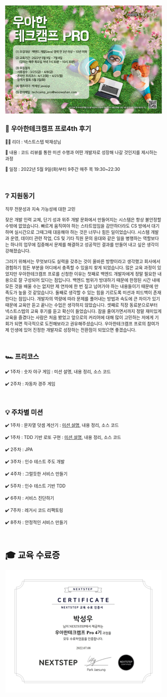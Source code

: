 ![woowa](file/29e56b30-b506-4224-b034-7944958e19c6.jpg)

## 🏫 우아한테크캠프 프로4th 후기

👨‍💼 리더 : 넥스트스텝 박재성님

📃 내용 : 코드 리뷰를 통한 미션 수행과 어떤 개발자로 성장해 나갈 것인지를 제시하는 과정

📆 일정 : 2022년 5월 9일(화)부터 9주간 매주 목 19:30~22:30

​

## ❔ 지원동기

직무 전문성과 지속 가능성에 대한 고민

잦은 개발 인력 교체, 단기 성과 위주 개발 문화에서 만들어지는 시스템은 항상 불안정할 수밖에 없었습니다.
빠르게 움직여야 하는 스타트업임을 감안하더라도 CS 방에서 대기하며 실시간으로 그때그때 대응해야 하는 것은 너무나 힘든 일이었습니다.
시스템 개발과 운영, 데이터 관련 작업, CS 및 기타 직원 문의 응대와 같은 일을 병행하는 역할보다는 하나의 업무에 집중해서 문제를 해결하고 성공적인 결과를 만들어 내고 싶은 생각이 강해졌습니다.

그러기 위해서는 무엇보다도 실력을 갖추는 것이 올바른 방향이라고 생각했고 회사에서 경험하기 힘든 부분을 어디에서 충족할 수 있을지 찾게 되었습니다. 많은 교육 과정이 있었지만 우아한테크캠프 프로를 신청한 이유는 첫째로 백엔드 개발자에게 정말 필요한 내용으로 잘 구성되어 있다는 점입니다. 백엔드 범위가 방대하기 때문에 한정된 시간 내에 모든 것을 배울 수는 없지만 제 연차에 한 번 짚고 넘어가야 하는 내용들이기 때문에 만족도가 높을 것 같았습니다.
둘째로 생각할 수 있는 힘을 기르도록 미션과 피드백이 존재한다는 점입니다. 개발자의 역량에 따라 문제를 풀어내는 방법과 속도에 큰 차이가 있기 때문에 교육만 듣고 끝나는 수업은 생각하지 않았습니다.
셋째로 직장 동료분으로부터 넥스트스텝의 교육 후기를 듣고 확신이 들었습니다. 잠을 줄여가면서까지 정말 재미있게 교육을 즐겼다는 사람은 처음 봤었고 앞으로의 커리어에 대해 많이 고민하는 저에게 기회가 되면 적극적으로 도전해보라고 권유해주셨습니다.
우아한테크캠프 프로의 참여가 제 인생에 있어 진정한 개발자로 성장하는 전환점이 되었으면 좋겠습니다.

​

## 🏎️ 프리코스

✔️ 1주차 : 숫자 야구 게임 : 미션 설명, 내용 정리, 소스 코드

✔️ 2주차 : 자동차 경주 게임

​

## 💡 주차별 미션

✔️ 1주차 : 문자열 덧셈 계산기 : [미션 설명](docs/STEP1_CALCULATOR.md), 내용 정리, 소스 코드 

✔️ 1주차 : TDD 기반 로또 구현 : [미션 설명](docs/STEP1_LOTTO.md), 내용 정리, 소스 코드

✔️ 2주차 : JPA

✔️ 3주차 : 인수 테스트 주도 개발

✔️ 4주차 : 그럴듯한 서비스 만들기

✔️ 5주차 : 인수 테스트 기반 TDD

✔️ 6주차 : 서비스 진단하기

✔️ 7주차 : 레거시 코드 리팩토링

✔️ 8주차 : 안정적인 서비스 만들기

​

# 🎓 교육 수료증

![woowa](file/90f15e16-5ecf-4b0d-a5aa-944bcb965aac.jpg)
